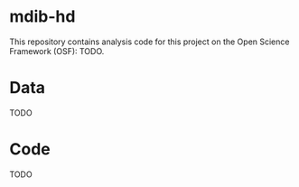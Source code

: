 # mdib-hd

This repository contains analysis code for this project on the Open Science Framework (OSF): TODO.

# Data

TODO

# Code

TODO
